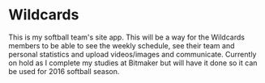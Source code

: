 # Wildcards

This is my softball team's site app.  This will be a way for the Wildcards members to be able to see the weekly schedule, see their team and personal statistics and upload videos/images and communicate.  Currently on hold as I complete my studies at Bitmaker but will have it done so it can be used for 2016 softball season.

